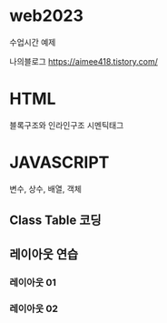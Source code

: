 # web2023
수업시간 예제

나의블로그
https://aimee418.tistory.com/

# HTML
블록구조와 인라인구조
시멘틱태그

# JAVASCRIPT
변수, 상수, 배열, 객체

## Class Table 코딩

## 레이아웃 연습
### 레이아웃 01
### 레이아웃 02

